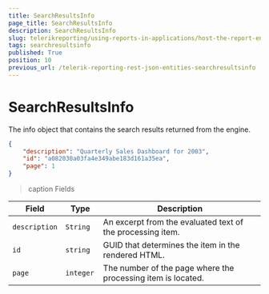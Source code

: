 ```yaml
---
title: SearchResultsInfo
page_title: SearchResultsInfo 
description: SearchResultsInfo
slug: telerikreporting/using-reports-in-applications/host-the-report-engine-remotely/telerik-reporting-rest-services/rest-api-reference/json-entities/searchresultsinfo
tags: searchresultsinfo
published: True
position: 10
previous_url: /telerik-reporting-rest-json-entities-searchresultsinfo
---
```

<style>
table th:first-of-type {
    width: 15%;
}
table th:nth-of-type(2) {
    width: 15%;
}
table th:nth-of-type(3) {
    width: 70%;
}
</style>

# SearchResultsInfo

The info object that contains the search results returned from the engine.       

````JSON 
{
	"description": "Quarterly Sales Dashboard for 2003",
	"id": "a082030a03fa4e349abe183d161a35ea",
	"page": 1
}
````

>caption Fields

| Field | Type | Description |
| ------ | ------ | ------ |
|`description`|`String`|An excerpt from the evaluated text of the processing item.|
|`id`|`string`|GUID that determines the item in the rendered HTML.|
|`page`|`integer`|The number of the page where the processing item is located.|
